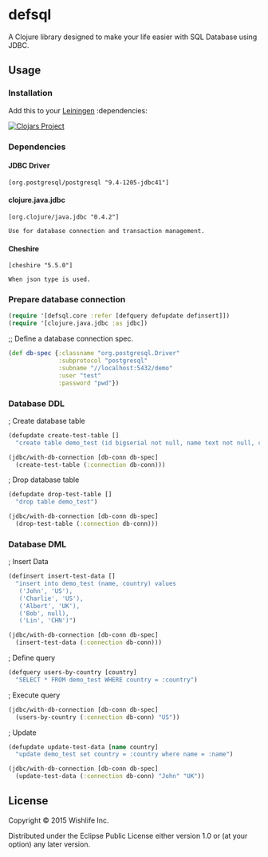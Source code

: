 # defsql

A Clojure library designed to make your life easier with SQL Database using JDBC.

## Usage

### Installation

Add this to your [Leiningen](https://github.com/technomancy/leiningen) :dependencies:

[![Clojars Project](http://clojars.org/defsql/latest-version.svg)](http://clojars.org/defsql)

### Dependencies

#### JDBC Driver

    [org.postgresql/postgresql "9.4-1205-jdbc41"]

#### clojure.java.jdbc

    [org.clojure/java.jdbc "0.4.2"]

    Use for database connection and transaction management.

#### Cheshire

    [cheshire "5.5.0"]

    When json type is used.


### Prepare database connection

```clojure
(require '[defsql.core :refer [defquery defupdate definsert]])
(require '[clojure.java.jdbc :as jdbc])
```

;; Define a database connection spec.
```clojure
(def db-spec {:classname "org.postgresql.Driver"
              :subprotocol "postgresql"
              :subname "//localhost:5432/demo"
              :user "test"
              :password "pwd"})
```

### Database DDL
; Create database table
```clojure
(defupdate create-test-table []
  "create table demo_test (id bigserial not null, name text not null, country text)")

(jdbc/with-db-connection [db-conn db-spec]
  (create-test-table (:connection db-conn)))
```

; Drop database table
```clojure
(defupdate drop-test-table []
  "drop table demo_test")

(jdbc/with-db-connection [db-conn db-spec]
  (drop-test-table (:connection db-conn)))
```

### Database DML

; Insert Data
```clojure
(definsert insert-test-data []
  "insert into demo_test (name, country) values
   ('John', 'US'),
   ('Charlie', 'US'),
   ('Albert', 'UK'),
   ('Bob', null),
   ('Lin', 'CHN')")

(jdbc/with-db-connection [db-conn db-spec]
  (insert-test-data (:connection db-conn)))
```

; Define query
```clojure
(defquery users-by-country [country]
  "SELECT * FROM demo_test WHERE country = :country")
```

; Execute query
```clojure
(jdbc/with-db-connection [db-conn db-spec]
  (users-by-country (:connection db-conn) "US"))
```

; Update
```clojure
(defupdate update-test-data [name country]
  "update demo_test set country = :country where name = :name")

(jdbc/with-db-connection [db-conn db-spec]
  (update-test-data (:connection db-conn) "John" "UK"))
```

## License

Copyright © 2015 Wishlife Inc.

Distributed under the Eclipse Public License either version 1.0 or (at
your option) any later version.
